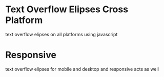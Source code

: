 # Text Overflow Elipses Cross Platform
text overflow elipses on all platforms using javascript

# Responsive
text overflow elipses for mobile and desktop and responsive acts as well
